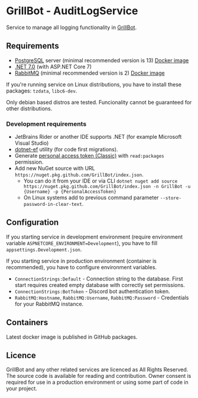 # GrillBot - AuditLogService

Service to manage all logging functionality in [GrillBot](https://github.com/GrillBot).

## Requirements

- [PostgreSQL](https://www.postgresql.org/) server (minimal recommended version is 13) [Docker image](https://hub.docker.com/_/postgres)
- [.NET 7.0](https://dotnet.microsoft.com/en-us/download/dotnet/7.0) (with ASP.NET Core 7)
- [RabbitMQ](https://rabbitmq.com/) (minimal recommended version is 2) [Docker image](https://hub.docker.com/_/rabbitmq)

If you're running service on Linux distributions, you have to install these packages: `tzdata`, `libc6-dev`.

Only debian based distros are tested. Funcionality cannot be guaranteed for other distributions.

### Development requirements

- JetBrains Rider or another IDE supports .NET (for example Microsoft Visual Studio)
- [dotnet-ef](https://learn.microsoft.com/cs-cz/ef/core/cli/dotnet) utility (for code first migrations).
- Generate [personal access token (Classic)](https://docs.github.com/en/enterprise-server@3.4/authentication/keeping-your-account-and-data-secure/creating-a-personal-access-token) with `read:packages` permission.
- Add new NuGet source with URL `https://nuget.pkg.github.com/GrillBot/index.json`.
  - You can do it from your IDE or via CLI `dotnet nuget add source https://nuget.pkg.github.com/GrillBot/index.json -n GrillBot -u {Username} -p {PersonalAccessToken}`
  - On Linux systems add to previous command parameter `--store-password-in-clear-text`.

## Configuration

If you starting service in development environment (require environment variable `ASPNETCORE_ENVIRONMENT=Development`), you have to fill `appsettings.Development.json`.

If you starting service in production environment (container is recommended), you have to configure environment variables.

- `ConnectionStrings:Default` - Connection string to the database. First start requires created empty database with correctly set permissions.
- `ConnectionStrings:BotToken` - Discord bot authentication token.
- `RabbitMQ:Hostname`, `RabbitMQ:Username`, `RabbitMQ:Password` - Credentials for your RabbitMQ instance.

## Containers

Latest docker image is published in GitHub packages.

## Licence

GrillBot and any other related services are licenced as All Rights Reserved. The source code is available for reading and contribution. Owner consent is required for use in a production environment or using some part of code in your project.
